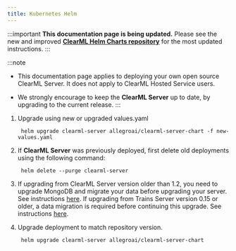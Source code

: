 ```yaml
---
title: Kubernetes Helm
---
```


:::important
**This documentation page is being updated.** Please see the new and improved **[ClearML Helm Charts repository](https://github.com/allegroai/clearml-helm-charts)**
for the most updated instructions.
::: 

:::note
* This documentation page applies to deploying your own open source ClearML Server. It does not apply to ClearML Hosted Service users.

* We strongly encourage to keep the **ClearML Server** up to date, by upgrading to the current release.
:::

1. Upgrade using new or upgraded values.yaml

        helm upgrade clearml-server allegroai/clearml-server-chart -f new-values.yaml
        
1. If **ClearML Server** was previously deployed, first delete old deployments using the following command:

        helm delete --purge clearml-server
        
1. If upgrading from ClearML Server version older than 1.2, you need to upgrade MongoDB and migrate your data before upgrading your server. See instructions [here](upgrade_mongo_db.md). 
If upgrading from Trains Server version 0.15 or older, a data migration is required before continuing this upgrade. See instructions [here](clearml_server_es7_migration.md).

1. Upgrade deployment to match repository version.
    
        helm upgrade clearml-server allegroai/clearml-server-chart
